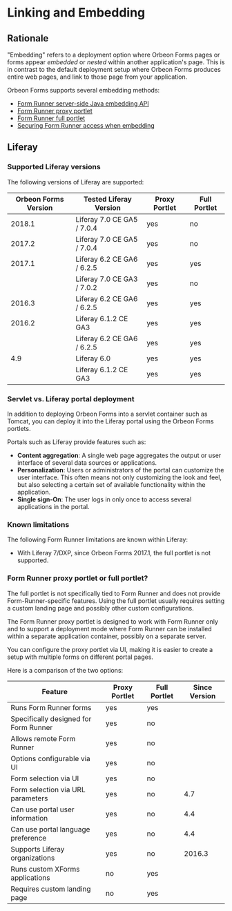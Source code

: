 # Linking and Embedding

## Rationale

"Embedding" refers to a deployment option where Orbeon Forms pages or forms appear *embedded* or *nested* within another application's page. This is in contrast to the default deployment setup where Orbeon Forms produces entire web pages, and link to those page from your application.

Orbeon Forms supports several embedding methods:

- [Form Runner server-side Java embedding API](java-api.md)
- [Form Runner proxy portlet](liferay-proxy-portlet.md)
- [Form Runner full portlet](liferay-full-portlet.md)
- [Securing Form Runner access when embedding](securing.md)


## Liferay

### Supported Liferay versions

The following versions of Liferay are supported:

|Orbeon Forms Version|Tested Liferay Version    |Proxy Portlet|Full Portlet|
|--------------------|--------------------------|-------------|------------|
|2018.1              |Liferay 7.0 CE GA5 / 7.0.4|yes          |no          |
|2017.2              |Liferay 7.0 CE GA5 / 7.0.4|yes          |no          |
|2017.1              |Liferay 6.2 CE GA6 / 6.2.5|yes          |yes         |
|                    |Liferay 7.0 CE GA3 / 7.0.2|yes          |no          |
|2016.3              |Liferay 6.2 CE GA6 / 6.2.5|yes          |yes         |
|2016.2              |Liferay 6.1.2 CE GA3      |yes          |yes         |
|                    |Liferay 6.2 CE GA6 / 6.2.5|yes          |yes         |
|4.9                 |Liferay 6.0               |yes          |yes         |
|                    |Liferay 6.1.2 CE GA3      |yes          |yes         |

### Servlet vs. Liferay portal deployment

In addition to deploying Orbeon Forms into a servlet container such as Tomcat, you can deploy it into the Liferay portal using the Orbeon Forms portlets.

Portals such as Liferay provide features such as:

* __Content aggregation__:  A single web page aggregates the output or user interface of several data sources or applications.
* __Personalization__: Users or administrators of the portal can customize the user interface. This often means not only customizing the look and feel, but also selecting a certain set of available functionality within the application.
* __Single sign-On__: The user logs in only once to access several applications in the portal.

### Known limitations

The following Form Runner limitations are known within Liferay:

* With Liferay 7/DXP, since Orbeon Forms 2017.1, the full portlet is not supported.

### Form Runner proxy portlet or full portlet?

The full portlet is not specifically tied to Form Runner and does not provide Form-Runner-specific features. Using the full portlet usually requires setting a custom landing page and possibly other custom configurations.
 
The Form Runner proxy portlet is designed to work with Form Runner only and to support a deployment mode where Form Runner can be installed within a separate application container, possibly on a separate server.

You can configure the proxy portlet via UI, making it is easier to create a setup with multiple forms on different portal pages.

Here is a comparison of the two options:

|Feature                               |Proxy Portlet|Full Portlet|Since Version|
|--------------------------------------|-------------|------------|-------------|
|Runs Form Runner forms                |yes          |yes         |             |
|Specifically designed for Form Runner |yes          |no          |             |
|Allows remote Form Runner             |yes          |no          |             |
|Options configurable via UI           |yes          |no          |             |
|Form selection via UI                 |yes          |no          |             |
|Form selection via URL parameters     |yes          |no          |4.7          |
|Can use portal user information       |yes          |no          |4.4          |
|Can use portal language preference    |yes          |no          |4.4          |
|Supports Liferay organizations        |yes          |no          |2016.3       |
|Runs custom XForms applications       |no           |yes         |             |
|Requires custom landing page          |no           |yes         |             |
